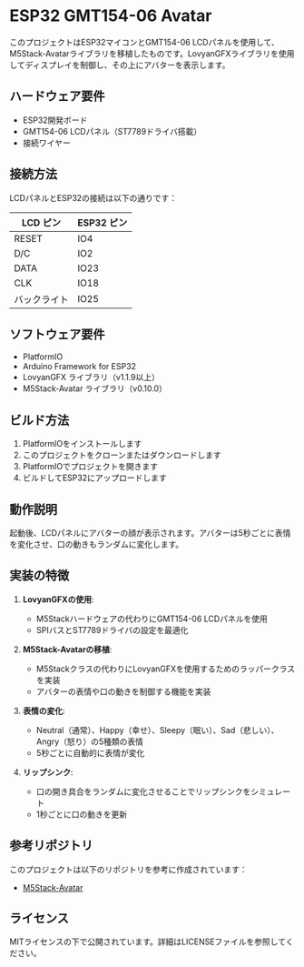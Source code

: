# ESP32 GMT154-06 Avatar

このプロジェクトはESP32マイコンとGMT154-06 LCDパネルを使用して、M5Stack-Avatarライブラリを移植したものです。LovyanGFXライブラリを使用してディスプレイを制御し、その上にアバターを表示します。

## ハードウェア要件

- ESP32開発ボード
- GMT154-06 LCDパネル（ST7789ドライバ搭載）
- 接続ワイヤー

## 接続方法

LCDパネルとESP32の接続は以下の通りです：

| LCD ピン | ESP32 ピン |
|---------|-----------|
| RESET   | IO4       |
| D/C     | IO2       |
| DATA    | IO23      |
| CLK     | IO18      |
| バックライト | IO25      |

## ソフトウェア要件

- PlatformIO
- Arduino Framework for ESP32
- LovyanGFX ライブラリ（v1.1.9以上）
- M5Stack-Avatar ライブラリ（v0.10.0）

## ビルド方法

1. PlatformIOをインストールします
2. このプロジェクトをクローンまたはダウンロードします
3. PlatformIOでプロジェクトを開きます
4. ビルドしてESP32にアップロードします

## 動作説明

起動後、LCDパネルにアバターの顔が表示されます。アバターは5秒ごとに表情を変化させ、口の動きもランダムに変化します。

## 実装の特徴

1. **LovyanGFXの使用**:
   - M5Stackハードウェアの代わりにGMT154-06 LCDパネルを使用
   - SPIバスとST7789ドライバの設定を最適化

2. **M5Stack-Avatarの移植**:
   - M5Stackクラスの代わりにLovyanGFXを使用するためのラッパークラスを実装
   - アバターの表情や口の動きを制御する機能を実装

3. **表情の変化**:
   - Neutral（通常）、Happy（幸せ）、Sleepy（眠い）、Sad（悲しい）、Angry（怒り）の5種類の表情
   - 5秒ごとに自動的に表情が変化

4. **リップシンク**:
   - 口の開き具合をランダムに変化させることでリップシンクをシミュレート
   - 1秒ごとに口の動きを更新

## 参考リポジトリ

このプロジェクトは以下のリポジトリを参考に作成されています：
- [M5Stack-Avatar](https://github.com/mongonta0716/m5stack-avatar)

## ライセンス

MITライセンスの下で公開されています。詳細はLICENSEファイルを参照してください。
